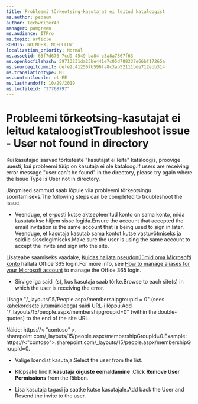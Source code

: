 ```yaml
---
title: Probleemi tõrkeotsing-kasutajat ei leitud kataloogist
ms.author: pebaum
author: Techwriter40
manager: pamgreen
ms.audience: ITPro
ms.topic: article
ROBOTS: NOINDEX, NOFOLLOW
localization_priority: Normal
ms.assetid: 63f7d676-7cd9-4549-ba84-c3a8a7867f63
ms.openlocfilehash: 59713231da25be441e7c05d788337e66bf17265a
ms.sourcegitcommit: defe2c412567b596fa8c3ab52111bde712ebb314
ms.translationtype: MT
ms.contentlocale: et-EE
ms.lasthandoff: 10/29/2019
ms.locfileid: "37768797"
---
```

# <a name="troubleshoot-issue---user-not-found-in-directory"></a><span data-ttu-id="2785d-102">Probleemi tõrkeotsing-kasutajat ei leitud kataloogist</span><span class="sxs-lookup"><span data-stu-id="2785d-102">Troubleshoot issue - User not found in directory</span></span>

<span data-ttu-id="2785d-103">Kui kasutajad saavad tõrketeate "kasutajat ei leita" kataloogis, proovige uuesti, kui probleemi tüüp on kasutaja ei ole kataloog.</span><span class="sxs-lookup"><span data-stu-id="2785d-103">If users are receiving error message "user can't be found" in the directory, please try again where the Issue Type is User not in directory.</span></span>

<span data-ttu-id="2785d-104">Järgmised sammud saab lõpule viia probleemi tõrkeotsingu sooritamiseks.</span><span class="sxs-lookup"><span data-stu-id="2785d-104">The following steps can be completed to troubleshoot the issue.</span></span>

- <span data-ttu-id="2785d-105">Veenduge, et e-posti kutse aktsepteeritud konto on sama konto, mida kasutatakse hiljem sisse logida.</span><span class="sxs-lookup"><span data-stu-id="2785d-105">Ensure the account that accepted the email invitation is the same account that is being used to sign in later.</span></span> <span data-ttu-id="2785d-106">Veenduge, et kasutaja kasutab sama kontot kutse vastuvõtmiseks ja saidile sisselogimiseks.</span><span class="sxs-lookup"><span data-stu-id="2785d-106">Make sure the user is using the same account to accept the invite and sign into the site.</span></span> 

<span data-ttu-id="2785d-107">Lisateabe saamiseks vaadake, [Kuidas hallata pseudonüümid oma Microsofti konto</a> hallata Office 365 login](https://support.microsoft.com/help/12407/microsoft-account-how-to-manage-aliases).</span><span class="sxs-lookup"><span data-stu-id="2785d-107">For more info, see [How to manage aliases for your Microsoft account</a> to manage the Office 365 login](https://support.microsoft.com/help/12407/microsoft-account-how-to-manage-aliases).</span></span> 

- <span data-ttu-id="2785d-108">Sirvige iga saidi (s), kus kasutaja saab tõrke.</span><span class="sxs-lookup"><span data-stu-id="2785d-108">Browse to each site(s) in which the user is receiving the error.</span></span> 

<span data-ttu-id="2785d-109">Lisage "/_layouts/15/People.aspx/membershipgroupid = 0" (sees kahekordsete jutumärkidega) saidi URL-i lõppu.</span><span class="sxs-lookup"><span data-stu-id="2785d-109">Add "/_layouts/15/people.aspx/membershipgroupid=0" (within the double-quotes) to the end of the site URL.</span></span> 

<span data-ttu-id="2785d-110">Näide: https://< "contoso" >. sharepoint.com/_layouts/15/people.aspx/membershipGroupId=0.</span><span class="sxs-lookup"><span data-stu-id="2785d-110">Example: https://<"contoso">.sharepoint.com/_layouts/15/people.aspx/membershipGroupId=0.</span></span>

- <span data-ttu-id="2785d-111">Valige loendist kasutaja.</span><span class="sxs-lookup"><span data-stu-id="2785d-111">Select the user from the list.</span></span>

- <span data-ttu-id="2785d-112">Klõpsake lindilt **kasutaja õiguste eemaldamine** .</span><span class="sxs-lookup"><span data-stu-id="2785d-112">Click **Remove User Permissions** from the Ribbon.</span></span> 
-  <span data-ttu-id="2785d-113">Lisa kasutaja tagasi ja saatke kutse kasutajale.</span><span class="sxs-lookup"><span data-stu-id="2785d-113">Add back the User and Resend the invite to the user.</span></span>


